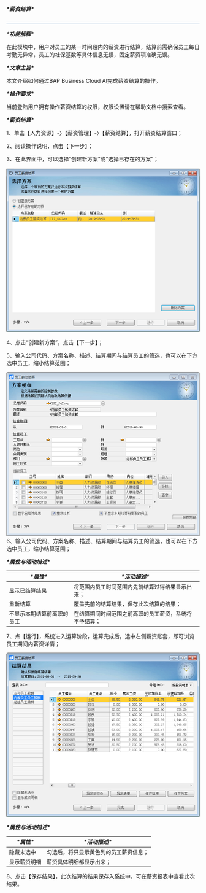 ***\*薪资结算\****

![img](图片/标题.png) 

***\*功能解释\****

在此模块中，用户对员工的某一时间段内的薪资进行结算，结算前需确保员工每日考勤无异常，员工的社保基数等具体信息无误，固定薪资项准确无误。

 

***\*文章主旨\****

本文介绍如何通过BAP Business Cloud AI完成薪资结算的操作。

***\*操作要求\****

当前登陆用户拥有操作薪资结算的权限，权限设置请在帮助文档中搜索查看。

***\*薪资结算\****

1、单击【人力资源】-〉【薪资管理】-〉【薪资结算】，打开薪资结算窗口；

2、阅读操作说明，点击【下一步】；

3、在此界面中，可以选择“创建新方案”或“选择已存在的方案”；

![img](图片/结算1.png) 

4、点击“创建新方案”，点击【下一步】；

5、输入公司代码、方案名称、描述、结算期间与结算员工的筛选，也可以在下方选中员工，缩小结算范围；

![img](图片/结算2.png)6、输入公司代码、方案名称、描述、结算期间与结算员工的筛选，也可以在下方选中员工，缩小结算范围；

 ***\*属性与活动描述\****

| ***\*属性\****             | ***\*活动描述\****                                     |
| -------------------------- | ------------------------------------------------------ |
| 显示已结算结果             | 将范围内员工时间范围内先前结算过得结果显示出来；       |
| 重新结算                   | 覆盖先前的结算结果，保存此次结算的结果；               |
| 不显示本期结算前离职的员工 | 在结算期间时间范围之前离职的员工薪资，系统将不予结算； |

7、点【运行】，系统进入运算阶段，运算完成后，选中左侧薪资账套，即可浏览员工期间内薪资详情；

![img](图片/结算3.png) 

 ***\*属性与活动描述\****

 

| ***\*属性\**** | ***\*活动描述\****                     |
| -------------- | -------------------------------------- |
| 隐藏未选中     | 勾选后，将只显示黄色列的员工薪资信息； |
| 显示薪资明细   | 薪资具体明细都显示出来；               |

8、点击【保存结果】，此次结算的结果保存入系统中，可在薪资报表中查看此次结果。

 

 

 

 